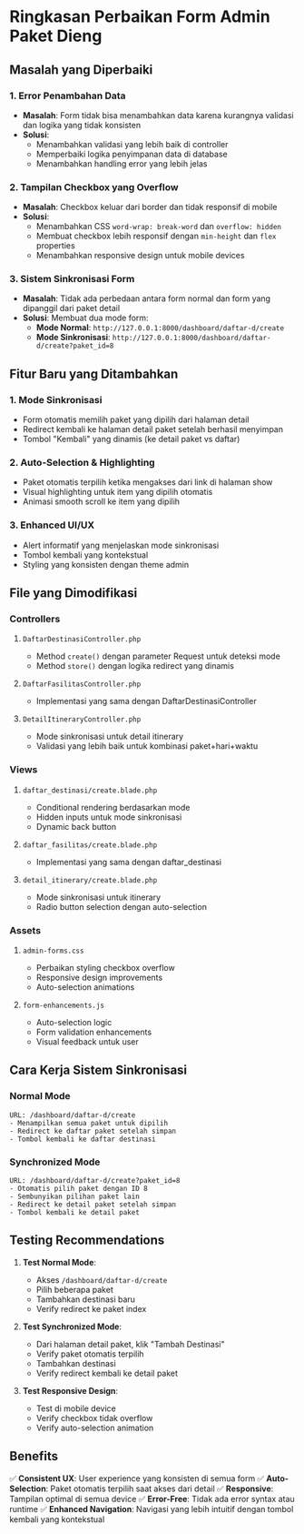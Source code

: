 # Ringkasan Perbaikan Form Admin Paket Dieng

## Masalah yang Diperbaiki

### 1. Error Penambahan Data
- **Masalah**: Form tidak bisa menambahkan data karena kurangnya validasi dan logika yang tidak konsisten
- **Solusi**: 
  - Menambahkan validasi yang lebih baik di controller
  - Memperbaiki logika penyimpanan data di database
  - Menambahkan handling error yang lebih jelas

### 2. Tampilan Checkbox yang Overflow
- **Masalah**: Checkbox keluar dari border dan tidak responsif di mobile
- **Solusi**:
  - Menambahkan CSS `word-wrap: break-word` dan `overflow: hidden`
  - Membuat checkbox lebih responsif dengan `min-height` dan `flex` properties
  - Menambahkan responsive design untuk mobile devices

### 3. Sistem Sinkronisasi Form
- **Masalah**: Tidak ada perbedaan antara form normal dan form yang dipanggil dari paket detail
- **Solusi**: Membuat dua mode form:
  - **Mode Normal**: `http://127.0.0.1:8000/dashboard/daftar-d/create`
  - **Mode Sinkronisasi**: `http://127.0.0.1:8000/dashboard/daftar-d/create?paket_id=8`

## Fitur Baru yang Ditambahkan

### 1. Mode Sinkronisasi
- Form otomatis memilih paket yang dipilih dari halaman detail
- Redirect kembali ke halaman detail paket setelah berhasil menyimpan
- Tombol "Kembali" yang dinamis (ke detail paket vs daftar)

### 2. Auto-Selection & Highlighting
- Paket otomatis terpilih ketika mengakses dari link di halaman show
- Visual highlighting untuk item yang dipilih otomatis
- Animasi smooth scroll ke item yang dipilih

### 3. Enhanced UI/UX
- Alert informatif yang menjelaskan mode sinkronisasi
- Tombol kembali yang kontekstual
- Styling yang konsisten dengan theme admin

## File yang Dimodifikasi

### Controllers
1. `DaftarDestinasiController.php`
   - Method `create()` dengan parameter Request untuk deteksi mode
   - Method `store()` dengan logika redirect yang dinamis

2. `DaftarFasilitasController.php`
   - Implementasi yang sama dengan DaftarDestinasiController

3. `DetailItineraryController.php`
   - Mode sinkronisasi untuk detail itinerary
   - Validasi yang lebih baik untuk kombinasi paket+hari+waktu

### Views
1. `daftar_destinasi/create.blade.php`
   - Conditional rendering berdasarkan mode
   - Hidden inputs untuk mode sinkronisasi
   - Dynamic back button

2. `daftar_fasilitas/create.blade.php`
   - Implementasi yang sama dengan daftar_destinasi

3. `detail_itinerary/create.blade.php`
   - Mode sinkronisasi untuk itinerary
   - Radio button selection dengan auto-selection

### Assets
1. `admin-forms.css`
   - Perbaikan styling checkbox overflow
   - Responsive design improvements
   - Auto-selection animations

2. `form-enhancements.js`
   - Auto-selection logic
   - Form validation enhancements
   - Visual feedback untuk user

## Cara Kerja Sistem Sinkronisasi

### Normal Mode
```
URL: /dashboard/daftar-d/create
- Menampilkan semua paket untuk dipilih
- Redirect ke daftar paket setelah simpan
- Tombol kembali ke daftar destinasi
```

### Synchronized Mode  
```
URL: /dashboard/daftar-d/create?paket_id=8
- Otomatis pilih paket dengan ID 8
- Sembunyikan pilihan paket lain
- Redirect ke detail paket setelah simpan
- Tombol kembali ke detail paket
```

## Testing Recommendations

1. **Test Normal Mode**:
   - Akses `/dashboard/daftar-d/create`
   - Pilih beberapa paket
   - Tambahkan destinasi baru
   - Verify redirect ke paket index

2. **Test Synchronized Mode**:
   - Dari halaman detail paket, klik "Tambah Destinasi"
   - Verify paket otomatis terpilih
   - Tambahkan destinasi
   - Verify redirect kembali ke detail paket

3. **Test Responsive Design**:
   - Test di mobile device
   - Verify checkbox tidak overflow
   - Verify auto-selection animation

## Benefits

✅ **Consistent UX**: User experience yang konsisten di semua form
✅ **Auto-Selection**: Paket otomatis terpilih saat akses dari detail
✅ **Responsive**: Tampilan optimal di semua device
✅ **Error-Free**: Tidak ada error syntax atau runtime
✅ **Enhanced Navigation**: Navigasi yang lebih intuitif dengan tombol kembali yang kontekstual
